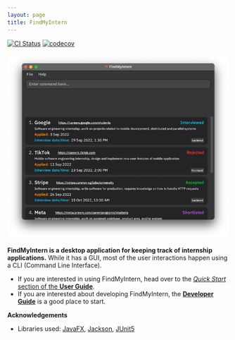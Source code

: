 ```yaml
---
layout: page
title: FindMyIntern
---
```


[![CI Status](https://github.com/AY2223S1-CS2103T-T14-1/tp/workflows/Java%20CI/badge.svg)](https://github.com/AY2223S1-CS2103T-T14-1/tp/actions)
[![codecov](https://codecov.io/gh/AY2223S1-CS2103T-T14-1/tp/branch/master/graph/badge.svg?token=DVVH7CTZBY)](https://codecov.io/gh/AY2223S1-CS2103T-T14-1/tp)

![Ui](images/Ui.png)

**FindMyIntern is a desktop application for keeping track of internship applications.** While it has a GUI, most of the user interactions happen using a CLI (Command Line Interface).

* If you are interested in using FindMyIntern, head over to the [_Quick Start_ section of the **User Guide**](UserGuide.html#quick-start).
* If you are interested about developing FindMyIntern, the [**Developer Guide**](DeveloperGuide.html) is a good place to start.


**Acknowledgements**

* Libraries used: [JavaFX](https://openjfx.io/), [Jackson](https://github.com/FasterXML/jackson), [JUnit5](https://github.com/junit-team/junit5)
